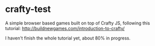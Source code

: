 crafty-test
===========

A simple browser based games built on top of Crafty JS, following this tutorial: http://buildnewgames.com/introduction-to-crafty/

I haven't finish the whole tutorial yet, about 80% in progress.
